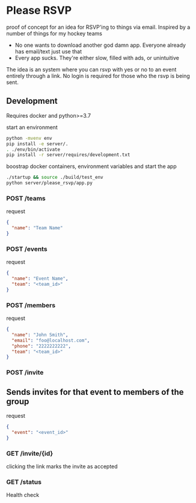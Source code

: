 # Please RSVP

proof of concept for an idea for RSVP'ing to things via email.
Inspired by a number of things for my hockey teams

- No one wants to download another god damn app. Everyone already has email/text just use that
- Every app sucks. They're either slow, filled with ads, or unintuitive

The idea is an system where you can rsvp with yes or no to an event entirely through a link. No login is required for those who the rsvp is being sent.

## Development

Requires docker and python>=3.7

start an environment

```bash
python -mvenv env
pip install -e server/.
. ./env/bin/activate
pip install -r server/requires/development.txt
```

boostrap docker containers, environment variables and start the app

```bash
./startup && source ./build/test_env
python server/please_rsvp/app.py
```

### POST /teams

request

```json
{
  "name": "Team Name"
}
```

### POST /events

request

```json
{
  "name": "Event Name",
  "team": "<team_id>"
}
```

### POST /members

request

```json
{
  "name": "John Smith",
  "email": "foo@localhost.com",
  "phone": "2222222222",
  "team": "<team_id>"
}
```

### POST /invite

## Sends invites for that event to members of the group

request

```json
{
  "event": "<event_id>"
}
```

### GET /invite/{id}

clicking the link marks the invite as accepted

### GET /status

Health check
